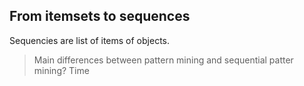 
## From itemsets to sequences
Sequencies are list of items of objects.

> Main differences between pattern mining and sequential patter mining? Time


